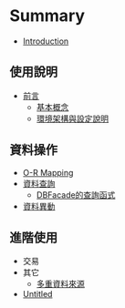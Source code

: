 # Summary

* [Introduction](README.md)

## 使用說明

* [前言](shi-yong-shuo-ming/qian-yan/README.md)
  * [基本概念](shi-yong-shuo-ming/shi-yong-shuo-ming/ji-ben-gai-nian.md)
  * [環境架構與設定說明](shi-yong-shuo-ming/shi-yong-shuo-ming/huan-jing-jia-gou-yu-she-ding-shuo-ming.md)

## 資料操作

* [O-R Mapping](zi-liao-cao-zuo/o-r-mapping.md)
* [資料查詢](zi-liao-cao-zuo/zi-liao-cha-xun.md)
  * [DBFacade的查詢函式](zi-liao-cao-zuo/zi-liao-cha-xun/dbfacade.md)
* [資料異動](zi-liao-cao-zuo/zi-liao-yi-dong.md)

## 進階使用

* 交易
* 其它
  * [多重資料來源](jin-jie-shi-yong/duo-zhong-zi-liao-lai-yuan.md)
* [Untitled](jin-jie-shi-yong/untitled.md)

